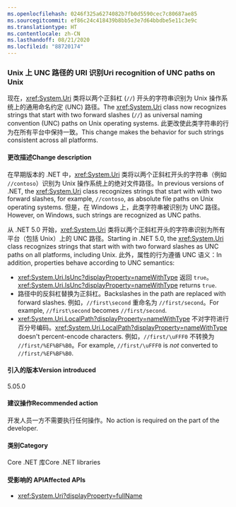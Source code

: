 ```yaml
---
ms.openlocfilehash: 0246f325a6274082b7fb0d5590cec7c80687ae85
ms.sourcegitcommit: ef86c24c418439b8bb5e3e7d64bbdbe5e11c3e9c
ms.translationtype: HT
ms.contentlocale: zh-CN
ms.lasthandoff: 08/21/2020
ms.locfileid: "88720174"
---
```

### <a name="uri-recognition-of-unc-paths-on-unix"></a><span data-ttu-id="3ea7f-101">Unix 上 UNC 路径的 URI 识别</span><span class="sxs-lookup"><span data-stu-id="3ea7f-101">Uri recognition of UNC paths on Unix</span></span>

<span data-ttu-id="3ea7f-102">现在，<xref:System.Uri> 类将以两个正斜杠 (`//`) 开头的字符串识别为 Unix 操作系统上的通用命名约定 (UNC) 路径。</span><span class="sxs-lookup"><span data-stu-id="3ea7f-102">The <xref:System.Uri> class now recognizes strings that start with two forward slashes (`//`) as universal naming convention (UNC) paths on Unix operating systems.</span></span> <span data-ttu-id="3ea7f-103">此更改使此类字符串的行为在所有平台中保持一致。</span><span class="sxs-lookup"><span data-stu-id="3ea7f-103">This change makes the behavior for such strings consistent across all platforms.</span></span>

#### <a name="change-description"></a><span data-ttu-id="3ea7f-104">更改描述</span><span class="sxs-lookup"><span data-stu-id="3ea7f-104">Change description</span></span>

<span data-ttu-id="3ea7f-105">在早期版本的 .NET 中，<xref:System.Uri> 类将以两个正斜杠开头的字符串（例如 `//contoso`）识别为 Unix 操作系统上的绝对文件路径。</span><span class="sxs-lookup"><span data-stu-id="3ea7f-105">In previous versions of .NET, the <xref:System.Uri> class recognizes strings that start with with two forward slashes, for example, `//contoso`, as absolute file paths on Unix operating systems.</span></span> <span data-ttu-id="3ea7f-106">但是，在 Windows 上，此类字符串被识别为 UNC 路径。</span><span class="sxs-lookup"><span data-stu-id="3ea7f-106">However, on Windows, such strings are recognized as UNC paths.</span></span>

<span data-ttu-id="3ea7f-107">从 .NET 5.0 开始，<xref:System.Uri> 类将以两个正斜杠开头的字符串识别为所有平台（包括 Unix）上的 UNC 路径。</span><span class="sxs-lookup"><span data-stu-id="3ea7f-107">Starting in .NET 5.0,  the <xref:System.Uri> class recognizes strings that start with with two forward slashes as UNC paths on all platforms, including Unix.</span></span> <span data-ttu-id="3ea7f-108">此外，属性的行为遵循 UNC 语义：</span><span class="sxs-lookup"><span data-stu-id="3ea7f-108">In addition, properties behave according to UNC semantics:</span></span>

- <span data-ttu-id="3ea7f-109"><xref:System.Uri.IsUnc?displayProperty=nameWithType> 返回 `true`。</span><span class="sxs-lookup"><span data-stu-id="3ea7f-109"><xref:System.Uri.IsUnc?displayProperty=nameWithType> returns `true`.</span></span>
- <span data-ttu-id="3ea7f-110">路径中的反斜杠替换为正斜杠。</span><span class="sxs-lookup"><span data-stu-id="3ea7f-110">Backslashes in the path are replaced with forward slashes.</span></span> <span data-ttu-id="3ea7f-111">例如，`//first\second` 重命名为 `//first/second`。</span><span class="sxs-lookup"><span data-stu-id="3ea7f-111">For example, `//first\second` becomes `//first/second`.</span></span>
- <span data-ttu-id="3ea7f-112"><xref:System.Uri.LocalPath?displayProperty=nameWithType> 不对字符进行百分号编码。</span><span class="sxs-lookup"><span data-stu-id="3ea7f-112"><xref:System.Uri.LocalPath?displayProperty=nameWithType> doesn't percent-encode characters.</span></span> <span data-ttu-id="3ea7f-113">例如，`//first/\uFFF0` 不转换为 `//first/%EF%BF%B0`。</span><span class="sxs-lookup"><span data-stu-id="3ea7f-113">For example, `//first/\uFFF0` is *not* converted to `//first/%EF%BF%B0`.</span></span>

#### <a name="version-introduced"></a><span data-ttu-id="3ea7f-114">引入的版本</span><span class="sxs-lookup"><span data-stu-id="3ea7f-114">Version introduced</span></span>

<span data-ttu-id="3ea7f-115">5.0</span><span class="sxs-lookup"><span data-stu-id="3ea7f-115">5.0</span></span>

#### <a name="recommended-action"></a><span data-ttu-id="3ea7f-116">建议操作</span><span class="sxs-lookup"><span data-stu-id="3ea7f-116">Recommended action</span></span>

<span data-ttu-id="3ea7f-117">开发人员一方不需要执行任何操作。</span><span class="sxs-lookup"><span data-stu-id="3ea7f-117">No action is required on the part of the developer.</span></span>

#### <a name="category"></a><span data-ttu-id="3ea7f-118">类别</span><span class="sxs-lookup"><span data-stu-id="3ea7f-118">Category</span></span>

<span data-ttu-id="3ea7f-119">Core .NET 库</span><span class="sxs-lookup"><span data-stu-id="3ea7f-119">Core .NET libraries</span></span>

#### <a name="affected-apis"></a><span data-ttu-id="3ea7f-120">受影响的 API</span><span class="sxs-lookup"><span data-stu-id="3ea7f-120">Affected APIs</span></span>

- <xref:System.Uri?displayProperty=fullName>

<!--

#### Affected APIs

- `T:System.Uri`

-->
